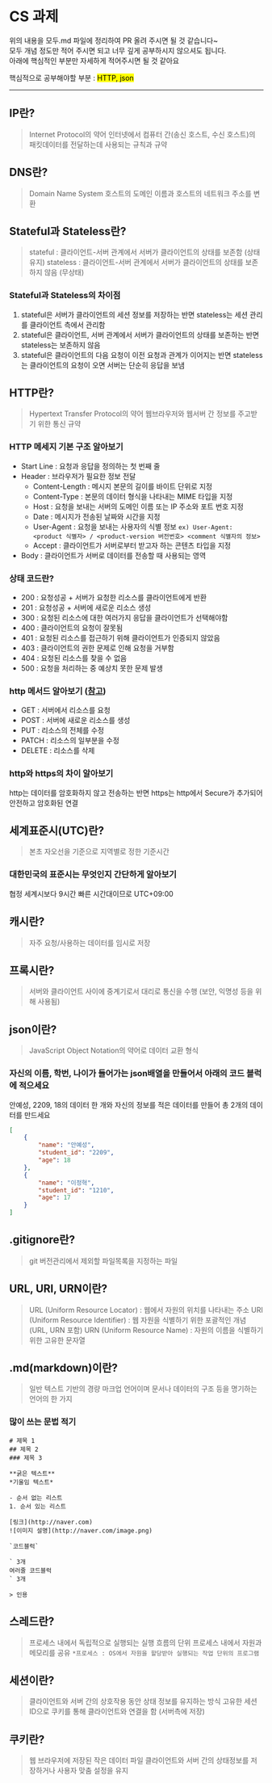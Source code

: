 # CS 과제

위의 내용을 모두.md 파일에 정리하여 PR 올려 주시면 될 것 같습니다~<br>
모두 개념 정도만 적어 주시면 되고 너무 깊게 공부하시지 않으셔도 됩니다.<br>
아래에 핵심적인 부분만 자세하게 적어주시면 될 것 같아요<br>

핵심적으로 공부해야할 부분 : <mark>HTTP, json<mark><br>

- - -

## IP란?
> Internet Protocol의 약어
> 인터넷에서 컴퓨터 간(송신 호스트, 수신 호스트)의 패킷데이터를 전달하는데 사용되는 규칙과 규약

## DNS란?
> Domain Name System
> 호스트의 도메인 이름과 호스트의 네트워크 주소를 변환

## Stateful과 Stateless란?
> stateful : 클라이언트-서버 관계에서 서버가 클라이언트의 상태를 보존함 (상태유지)
> stateless : 클라이언트-서버 관계에서 서버가 클라이언트의 상태를 보존하지 않음 (무상태)
### Stateful과 Stateless의 차이점
1. stateful은 서버가 클라이언트의 세션 정보를 저장하는 반면 stateless는 세션 관리를 클라이언트 측에서 관리함
2. stateful은 클라이언트, 서버 관계에서 서버가 클라이언트의 상태를 보존하는 반면 stateless는 보존하지 않음
3. stateful은 클라이언트의 다음 요청이 이전 요청과 관계가 이어지는 반면 stateless는 클라이언트의 요청이 오면 서버는 단순히 응답을 보냄
## HTTP란?
> Hypertext Transfer Protocol의 약어
> 웹브라우저와 웹서버 간 정보를 주고받기 위한 통신 규약
### HTTP 메세지 기본 구조 알아보기
- Start Line : 요청과 응답을 정의하는 첫 번째 줄
- Header : 브라우저가 필요한 정보 전달
  - Content-Length : 메시지 본문의 길이를 바이트 단위로 지정
  - Content-Type : 본문의 데이터 형식을 나타내는 MIME 타입을 지정
  - Host : 요청을 보내는 서버의 도메인 이름 또는 IP 주소와 포트 번호 지정
  - Date : 메시지가 전송된 날짜와 시간을 지정
  - User-Agent : 요청을 보내는 사용자의 식별 정보 `ex) User-Agent: <product 식별자> / <product-version 버전번호> <comment 식별자의 정보>`
  - Accept : 클라이언트가 서버로부터 받고자 하는 콘텐츠 타입을 지정
- Body : 클라이언트가 서버로 데이터를 전송할 때 사용되는 영역
### 상태 코드란?
- 200 : 요청성공 + 서버가 요청한 리소스를 클라이언트에게 반환
- 201 : 요청성공 + 서버에 새로운 리소스 생성
- 300 : 요청된 리소스에 대한 여러가지 응답을 클라이언트가 선택해야함
- 400 : 클라이언트의 요청이 잘못됨
- 401 : 요청된 리소스를 접근하기 위해 클라이언트가 인증되지 않았음
- 403 : 클라이언트의 권한 문제로 인해 요청을 거부함
- 404 : 요청된 리소스를 찾을 수 없음
- 500 : 요청을 처리하는 중 예상치 못한 문제 발생
### http 메서드 알아보기 ([참고](https://inpa.tistory.com/entry/WEB-%F0%9F%8C%90-HTTP-%EB%A9%94%EC%84%9C%EB%93%9C-%EC%A2%85%EB%A5%98-%ED%86%B5%EC%8B%A0-%EA%B3%BC%EC%A0%95-%F0%9F%92%AF-%EC%B4%9D%EC%A0%95%EB%A6%AC))
- GET : 서버에서 리소스를 요청
- POST : 서버에 새로운 리소스를 생성
- PUT : 리소스의 전체를 수정
- PATCH : 리소스의 일부분을 수정
- DELETE : 리소스를 삭제
### http와 https의 차이 알아보기
http는 데이터를 암호화하지 않고 전송하는 반면 https는 http에서 Secure가 추가되어 안전하고 암호화된 연결

## 세계표준시(UTC)란?
> 본초 자오선을 기준으로 지역별로 정한 기준시간
### 대한민국의 표준시는 무엇인지 **간단**하게 알아보기
협정 세계시보다 9시간 빠른 시간대이므로 UTC+09:00

## 캐시란?
> 자주 요청/사용하는 데이터를 임시로 저장

## 프록시란?
> 서버와 클라이언트 사이에 중계기로서 대리로 통신을 수행 (보안, 익명성 등을 위해 사용됨)

## json이란?
> JavaScript Object Notation의 약어로 데이터 교환 형식
### 자신의 이름, 학번, 나이가 들어가는 json배열을 만들어서 아래의 코드 블럭에 적으세요
안예성, 2209, 18의 데이터 한 개와 자신의 정보를 적은 데이터를 만들어 총 2개의 데이터를 만드세요
```json
[
    {
        "name": "안예성",
        "student_id": "2209",
        "age": 18
    },
    {
        "name": "이정혁",
        "student_id": "1210",
        "age": 17
    }
]
```

## .gitignore란?
> git 버전관리에서 제외할 파일목록을 지정하는 파일

## URL, URI, URN이란?
> URL (Uniform Resource Locator) : 웹에서 자원의 위치를 나타내는 주소
> URI (Uniform Resource Identifier) : 웹 자원을 식별하기 위한 포괄적인 개념 (URL, URN 포함)
> URN (Uniform Resource Name) : 자원의 이름을 식별하기 위한 고유한 문자열

## .md(markdown)이란?
> 일반 텍스트 기반의 경량 마크업 언어이며 문서나 데이터의 구조 등을 명기하는 언어의 한 가지
### 많이 쓰는 문법 적기
```
# 제목 1
## 제목 2
### 제목 3

**굵은 텍스트**
*기울임 텍스트*

- 순서 없는 리스트
1. 순서 있는 리스트

[링크](http://naver.com)
![이미지 설명](http://naver.com/image.png)

`코드블럭`

` 3개
여러줄 코드블럭
` 3개

> 인용
```

## 스레드란?
> 프로세스 내에서 독립적으로 실행되는 실행 흐름의 단위
> 프로세스 내에서 자원과 메모리를 공유
> `*프로세스 : OS에서 자원을 할당받아 실행되는 작업 단위의 프로그램`
## 세션이란?
> 클라이언트와 서버 간의 상호작용 동안 상태 정보를 유지하는 방식
> 고유한 세션 ID으로 쿠키를 통해 클라이언트와 연결을 함
> (서버측에 저장)

## 쿠키란?
> 웹 브라우저에 저장된 작은 데이터 파일
> 클라이언트와 서버 간의 상태정보를 저장하거나 사용자 맞춤 설정을 유지
